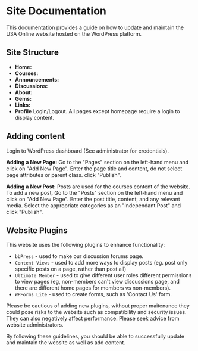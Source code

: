 # Site Documentation
This documentation provides a guide on how to update and maintain the U3A Online website hosted on the WordPress platform.

## Site Structure
- **Home:** 
- **Courses:** 
- **Announcements:** 
- **Discussions:** 
- **About:**
- **Gems:**
- **Links:**
- **Profile** Login/Logout. All pages except homepage require a login to display content.

## Adding content
Login to WordPress dashboard (See administrator for credentials).

**Adding a New Page:** Go to the "Pages" section on the left-hand menu and click on "Add New Page". Enter the page title and content, do not select page attributes or parent class. click "Publish".

**Adding a New Post:** Posts are used for the courses content of the website. To add a new post, Go to the "Posts" section on the left-hand menu and click on "Add New Page". Enter the post title, content, and any relevant media. Select the appropriate categories as an "Independant Post" and click "Publish".

## Website Plugins
This website uses the following plugins to enhance functionality:

- `bbPress` - used to make our discussion forums page.
- `Content Views` - used to add more ways to display posts (eg. post only specific posts on a page, rather than post all)
- `Ultimate Member` - used to give different user roles different permissions to view pages (eg, non-members can't view discussions page, and there are different home pages for members vs non-members).
- `WPForms Lite` - used to create forms, such as 'Contact Us' form.

Please be cautious of adding new plugins, without proper maitenance they could pose risks to the website such as compatibility and security issues. They can also negatively affect performance. Please seek advice from website administrators.

By following these guidelines, you should be able to successfully update and maintain the website as well as add content.

